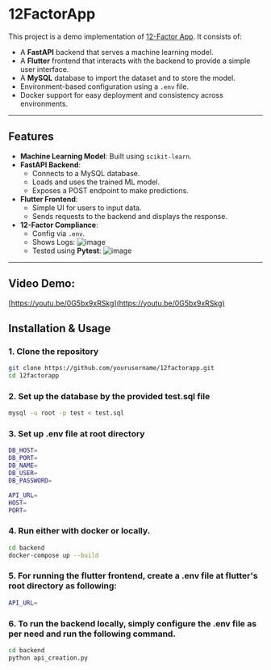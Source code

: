 # 12FactorApp

This project is a demo implementation of [12-Factor App](https://12factor.net/). It consists of:

- A **FastAPI** backend that serves a machine learning model.
- A **Flutter** frontend that interacts with the backend to provide a simple user interface.
- A **MySQL** database to import the dataset and to store the model.
- Environment-based configuration using a `.env` file.
- Docker support for easy deployment and consistency across environments.

---

## Features

- **Machine Learning Model**: Built using `scikit-learn`.
- **FastAPI Backend**:
  - Connects to a MySQL database.
  - Loads and uses the trained ML model.
  - Exposes a POST endpoint to make predictions.
- **Flutter Frontend**:
  - Simple UI for users to input data.
  - Sends requests to the backend and displays the response.
- **12-Factor Compliance**:
  - Config via `.env`.
  - Shows Logs:
    ![image](https://github.com/user-attachments/assets/a85c7874-e344-4439-baf4-6c3e7ada28fe)
  - Tested using **Pytest**:
    ![image](https://github.com/user-attachments/assets/0aa8ef63-c106-4e34-aefd-7e16e738d34d)

---

## Video Demo:
[https://youtu.be/0G5bx9xRSkg](https://youtu.be/0G5bx9xRSkg)

## Installation & Usage

### 1. Clone the repository

```bash
git clone https://github.com/yourusername/12factorapp.git
cd 12factorapp
```

### 2. Set up the database by the provided **test.sql** file

```bash 
mysql -u root -p test < test.sql
```

### 3. Set up .env file at root directory

```bash
DB_HOST=
DB_PORT=
DB_NAME=
DB_USER=
DB_PASSWORD=

API_URL=
HOST=
PORT=
```

### 4. Run either with docker or locally.

```bash
cd backend
docker-compose up --build
```

### 5. For running the flutter frontend, create a .env file at flutter's root directory as following:
```bash
API_URL=
```

### 6. To run the backend locally, simply configure the .env file as per need and run the following command.

```bash
cd backend
python api_creation.py
```

